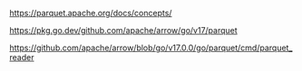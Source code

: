 https://parquet.apache.org/docs/concepts/

https://pkg.go.dev/github.com/apache/arrow/go/v17/parquet

https://github.com/apache/arrow/blob/go/v17.0.0/go/parquet/cmd/parquet_reader